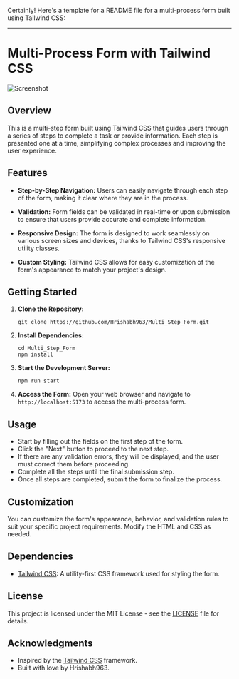 Certainly! Here's a template for a README file for a multi-process form built using Tailwind CSS:

---

# Multi-Process Form with Tailwind CSS

![Screenshot](screenshot.png)

## Overview

This is a multi-step form built using Tailwind CSS that guides users through a series of steps to complete a task or provide information. Each step is presented one at a time, simplifying complex processes and improving the user experience.

## Features

- **Step-by-Step Navigation:** Users can easily navigate through each step of the form, making it clear where they are in the process.

- **Validation:** Form fields can be validated in real-time or upon submission to ensure that users provide accurate and complete information.

- **Responsive Design:** The form is designed to work seamlessly on various screen sizes and devices, thanks to Tailwind CSS's responsive utility classes.

- **Custom Styling:** Tailwind CSS allows for easy customization of the form's appearance to match your project's design.

## Getting Started

1. **Clone the Repository:**
   ```
   git clone https://github.com/Hrishabh963/Multi_Step_Form.git
   ```

2. **Install Dependencies:**
   ```
   cd Multi_Step_Form
   npm install
   ```

3. **Start the Development Server:**
   ```
   npm run start
   ```

4. **Access the Form:**
   Open your web browser and navigate to `http://localhost:5173` to access the multi-process form.

## Usage

- Start by filling out the fields on the first step of the form.
- Click the "Next" button to proceed to the next step.
- If there are any validation errors, they will be displayed, and the user must correct them before proceeding.
- Complete all the steps until the final submission step.
- Once all steps are completed, submit the form to finalize the process.

## Customization

You can customize the form's appearance, behavior, and validation rules to suit your specific project requirements. Modify the HTML and CSS as needed.

## Dependencies

- [Tailwind CSS](https://tailwindcss.com/): A utility-first CSS framework used for styling the form.

## License

This project is licensed under the MIT License - see the [LICENSE](LICENSE) file for details.

## Acknowledgments

- Inspired by the [Tailwind CSS](https://tailwindcss.com/) framework.
- Built with love by Hrishabh963.
